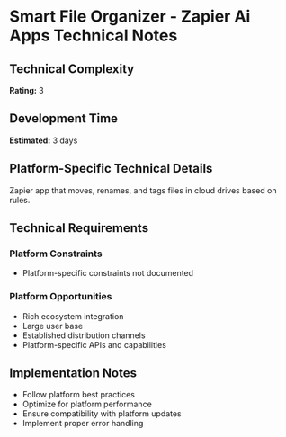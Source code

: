 # Smart File Organizer - Zapier Ai Apps Technical Notes

## Technical Complexity
**Rating:** 3

## Development Time
**Estimated:** 3 days

## Platform-Specific Technical Details
Zapier app that moves, renames, and tags files in cloud drives based on rules.

## Technical Requirements

### Platform Constraints
- Platform-specific constraints not documented

### Platform Opportunities
- Rich ecosystem integration
- Large user base
- Established distribution channels
- Platform-specific APIs and capabilities

## Implementation Notes
- Follow platform best practices
- Optimize for platform performance
- Ensure compatibility with platform updates
- Implement proper error handling

